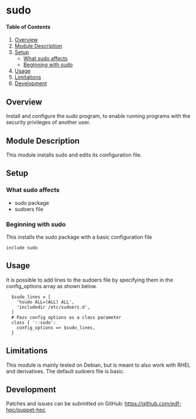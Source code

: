 # sudo

#### Table of Contents

1. [Overview](#overview)
2. [Module Description](#module-description)
3. [Setup](#setup)
    * [What sudo affects](#what-sudo-affects)
    * [Beginning with sudo](#beginning-with-sudo)
4. [Usage](#usage)
5. [Limitations](#limitations)
6. [Development](#development)

## Overview

Install and configure the sudo program, to enable running programs with the security privileges of another user. 

## Module Description

This module installs sudo and edits its configuration file.

## Setup

### What sudo affects

* sudo package
* sudoers file

### Beginning with sudo

This installs the sudo package with a basic configuration file

```
include sudo
```

## Usage

It is possible to add lines to the sudoers file by specifying them in the config_options array as shown below.

```
  $sudo_lines = [
    '%sudo ALL=(ALL) ALL',
    'includedir /etc/sudoers.d',
  ]
  # Pass config options as a class parameter
  class { '::sudo':
    config_options => $sudo_lines,
  }
```

## Limitations

This module is mainly tested on Debian, but is meant to also work with RHEL and
derivatives.
The default sudoers file is basic.

## Development
 
Patches and issues can be submitted on GitHub:
https://github.com/edf-hpc/puppet-hpc
